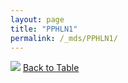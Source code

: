 ```yaml
---
layout: page
title: "PPHLN1"
permalink: /_mds/PPHLN1/
---
```


![](../../alns_9.28.22/aln_5HSAA083267_0.958.png?raw=true
)
[Back to Table](../../display)
